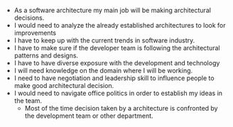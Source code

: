 - As a software architecture my main job will be making architectural decisions.
- I would need to analyze the already established architectures to look for improvements
- I have to keep up with the current trends in software industry.
- I have to make sure if the developer team is following the architectural patterns and designs.
- I have to have diverse exposure with the development and technology
- I will need knowledge on the domain where I will be working.
- I need to have negotiation and leadership skill to influence people to make good architectural decision.
- I would need to navigate office politics in order to establish my ideas in the team.
	- Most of the time decision taken by a architecture is confronted by the development team or other department.